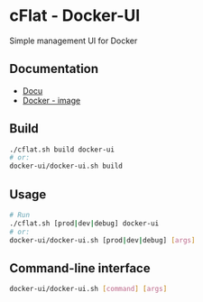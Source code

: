 # cFlat - Docker-UI

Simple management UI for Docker

## Documentation

- [Docu](http://portainer.io/)
- [Docker - image](https://hub.docker.com/r/portainer/portainer/)

## Build

```sh
./cflat.sh build docker-ui
# or:
docker-ui/docker-ui.sh build
```

## Usage

```sh
# Run
./cflat.sh [prod|dev|debug] docker-ui
# or:
docker-ui/docker-ui.sh [prod|dev|debug] [args]
```

## Command-line interface

```sh
docker-ui/docker-ui.sh [command] [args]
```

